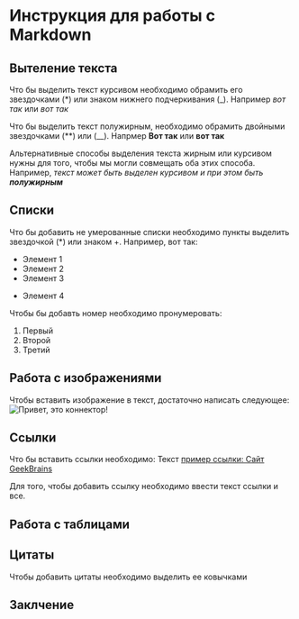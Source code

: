 # Инструкция для работы с Markdown

## Вытеление текста

Что бы выделить текст курсивом необходимо обрамить его звездочками (*) или знаком нижнего подчеркивания (_). 
Например *вот так* или _вот так_

Что бы выделить текст полужирным, необходимо обрамить двойными звездочками (**) или (__). Напрмер **Вот так** или __вот так__

Альтернативные способы выделения текста жирным или курсивом нужны для того, чтобы мы могли совмещать оба этих способа. Например, _текст может быть выделен курсивом и при этом быть **полужирным**_

## Списки

Что бы добавить не умерованные списки необходимо пункты выделить звездочкой (*) или знаком +. Например, вот так:
* Элемент 1
* Элемент 2
* Элемент 3
+ Элемент 4

Чтобы бы добавть номер необходимо пронумеровать:
1. Первый
2. Второй 
3. Третий

## Работа с изображениями

Чтобы вставить изображение в текст, достаточно написать следующее:
![Привет, это коннектор!](Conn.png)

##  Ссылки

Что бы вставить ссылки необходимо:
Текст [пример ссылки: Сайт GeekBrains](https://gb.ru "Всплывающая подсказка")

Для того, чтобы добавить ссылку необходимо ввести текст ссылки и все.
## Работа с таблицами

## Цитаты

Чтобы добавить цитаты необходимо выделить ее ковычками 

## Заклчение